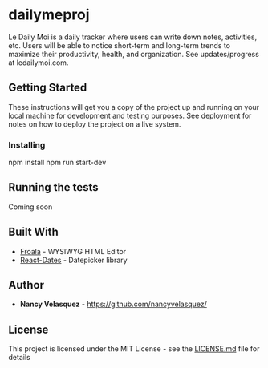 # dailymeproj

Le Daily Moi is a daily tracker where users can write down notes, activities, etc. Users will be able to notice short-term and long-term trends to maximize their productivity, health, and organization. See updates/progress at ledailymoi.com.

## Getting Started

These instructions will get you a copy of the project up and running on your local machine for development and testing purposes. See deployment for notes on how to deploy the project on a live system.

### Installing

npm install
npm run start-dev

## Running the tests

Coming soon

## Built With

* [Froala](https://www.froala.com/wysiwyg-editor/docs) - WYSIWYG HTML Editor
* [React-Dates](http://airbnb.io/react-dates/) - Datepicker library

## Author

* **Nancy Velasquez** - https://github.com/nancyvelasquez/

## License

This project is licensed under the MIT License - see the [LICENSE.md](LICENSE.md) file for details
